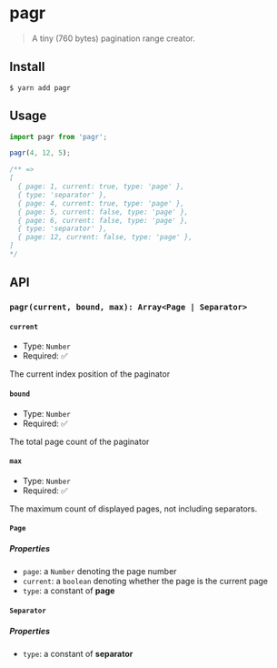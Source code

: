 # pagr

> A tiny (760 bytes) pagination range creator.

## Install

```
$ yarn add pagr
```

## Usage

```js
import pagr from 'pagr';

pagr(4, 12, 5);

/** =>
[
  { page: 1, current: true, type: 'page' },
  { type: 'separator' },
  { page: 4, current: true, type: 'page' },
  { page: 5, current: false, type: 'page' },
  { page: 6, current: false, type: 'page' },
  { type: 'separator' },
  { page: 12, current: false, type: 'page' },
]
*/
```

## API

### `pagr(current, bound, max): Array<Page | Separator>`

#### `current`

- Type: `Number`
- Required: ✅

The current index position of the paginator

#### `bound`

- Type: `Number`
- Required: ✅

The total page count of the paginator

#### `max`

- Type: `Number`
- Required: ✅

The maximum count of displayed pages, not including separators.

#### `Page`

##### Properties

- `page`: a `Number` denoting the page number
- `current`: a `boolean` denoting whether the page is the current page
- `type`: a constant of **page**

#### `Separator`

##### Properties

- `type`: a constant of **separator**
